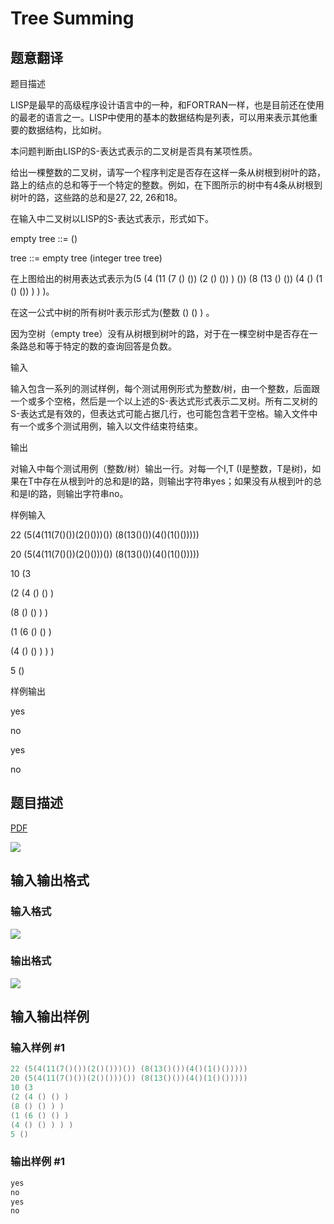 # Tree Summing

## 题意翻译

 题目描述

LISP是最早的高级程序设计语言中的一种，和FORTRAN一样，也是目前还在使用的最老的语言之一。LISP中使用的基本的数据结构是列表，可以用来表示其他重要的数据结构，比如树。

本问题判断由LISP的S-表达式表示的二叉树是否具有某项性质。

给出一棵整数的二叉树，请写一个程序判定是否存在这样一条从树根到树叶的路，路上的结点的总和等于一个特定的整数。例如，在下图所示的树中有4条从树根到树叶的路，这些路的总和是27, 22, 26和18。

在输入中二叉树以LISP的S-表达式表示，形式如下。

empty tree ::= ()

tree ::= empty tree (integer tree tree)

在上图给出的树用表达式表示为(5 (4 (11 (7 () ()) (2 () ()) ) ()) (8 (13 () ()) (4 () (1 () ()) ) ) )。

在这一公式中树的所有树叶表示形式为(整数 () () ) 。

因为空树（empty tree）没有从树根到树叶的路，对于在一棵空树中是否存在一条路总和等于特定的数的查询回答是负数。

输入

输入包含一系列的测试样例，每个测试用例形式为整数/树，由一个整数，后面跟一个或多个空格，然后是一个以上述的S-表达式形式表示二叉树。所有二叉树的S-表达式是有效的，但表达式可能占据几行，也可能包含若干空格。输入文件中有一个或多个测试用例，输入以文件结束符结束。

输出

对输入中每个测试用例（整数/树）输出一行。对每一个I,T (I是整数，T是树)，如果在T中存在从根到叶的总和是I的路，则输出字符串yes；如果没有从根到叶的总和是I的路，则输出字符串no。

样例输入

22 (5(4(11(7()())(2()()))()) (8(13()())(4()(1()()))))

20 (5(4(11(7()())(2()()))()) (8(13()())(4()(1()()))))

10 (3

(2 (4 () () )

(8 () () ) )

(1 (6 () () )

(4 () () ) ) )

5 ()

样例输出

yes

no

yes

no

## 题目描述

[problemUrl]: https://uva.onlinejudge.org/index.php?option=com_onlinejudge&Itemid=8&category=3&page=show_problem&problem=48

[PDF](https://uva.onlinejudge.org/external/1/p112.pdf)

![](https://cdn.luogu.com.cn/upload/vjudge_pic/UVA112/ee9b47e479d70c22d369ddb505af41da0aebc120.png)

## 输入输出格式

### 输入格式

![](https://cdn.luogu.com.cn/upload/vjudge_pic/UVA112/ed3ab11220fdaedeaca0d5d0762506623d0211e6.png)

### 输出格式

![](https://cdn.luogu.com.cn/upload/vjudge_pic/UVA112/7bc6b3b19fdaeb2394c8263c567feae640a649bc.png)

## 输入输出样例

### 输入样例 #1

```cpp
22 (5(4(11(7()())(2()()))()) (8(13()())(4()(1()()))))
20 (5(4(11(7()())(2()()))()) (8(13()())(4()(1()()))))
10 (3
(2 (4 () () )
(8 () () ) )
(1 (6 () () )
(4 () () ) ) )
5 ()
```


### 输出样例 #1

```cpp
yes
no
yes
no
```


